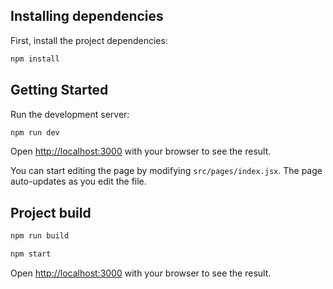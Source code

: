 ## Installing dependencies

First, install the project dependencies:

```bash
npm install
```

## Getting Started

Run the development server:

```bash
npm run dev
```

Open [http://localhost:3000](http://localhost:3000) with your browser to see the result.

You can start editing the page by modifying `src/pages/index.jsx`. The page auto-updates as you edit the file.

## Project build

```bash
npm run build
```

```bash
npm start
```

Open [http://localhost:3000](http://localhost:3000) with your browser to see the result.

